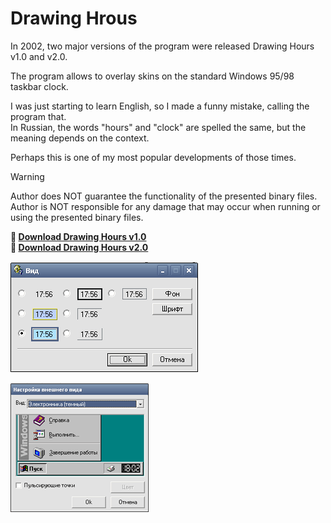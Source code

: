 # Drawing Hrous

In 2002, two major versions of the program were released Drawing Hours v1.0 and v2.0.

The program allows to overlay skins on the standard Windows 95/98 taskbar clock.

I was just starting to learn English, so I made a funny mistake, calling the program that.  
In Russian, the words "hours" and "clock" are spelled the same, but the meaning depends on the context.

Perhaps this is one of my most popular developments of those times.

> [!WARNING]
> Author does NOT guarantee the functionality of the presented binary files.
> Author is NOT responsible for any damage that may occur when running or using the presented binary files.

**:floppy_disk: [Download Drawing Hours v1.0](drawing_hours_1x.exe)**  
**:floppy_disk: [Download Drawing Hours v2.0](drawing_hours_2x.exe)**

![Drawing Hours v1.0](dh1x.gif)

![Drawing Hours v2.0](dh2x.gif)
